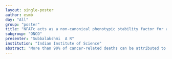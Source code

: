 ```yaml
---
layout: single-poster
author: esmb
day: "All"
group: "poster"
title: "NFATc acts as a non-canonical phenotypic stability factor for a hybrid epithelial/mesenchymal phenotype"
subgroup: "ONCO"
presenter: "Subbalakshmi  A R"
institution: "Indian Institute of Science"
abstract: "More than 90% of cancer-related deaths can be attributed to metastasis. Cells adapt to their changing environmental conditions and avoid therapy and immune response during metastasis by employing the phenotypic plasticity. Reversible transitions between epithelial and mesenchymal phenotypes - Epithelial-Mesenchymal Transition (EMT) and its reverse Mesenchymal-Epithelial Transition (MET) - form a key axis of phenotypic plasticity during metastasis and therapy resistance. Recent studies have shown that the cells undergoing EMT/MET can attain one or more hybrid epithelial/mesenchymal (E/M) phenotypes, the process of which is termed as partial EMT/MET. Cells in hybrid E/M phenotype(s) can be more aggressive than those in either epithelial or mesenchymal state. Thus, it is crucial to identify the factors and regulatory networks enabling such hybrid E/M phenotypes. Here, employing an integrated computational-experimental approach, we show that the transcription factor NFATc can inhibit the process of complete EMT, thus stabilizing the hybrid E/M phenotype. It increases the range of parameters enabling the existence of a hybrid E/M phenotype, thus behaving as a phenotypic stability factor (PSF). However, unlike previously identified PSFs, it does not increase the mean residence time of the cells in hybrid E/M phenotypes, as shown by stochastic simulations; rather it enables the co-existence of epithelial, mesenchymal and hybrid E/M phenotypes and transitions among them. Clinical data suggests the effect of NFATc on patient survival in a tissue-specific or context-dependent manner. Together, our results indicate that NFATc behaves as a non-canonical phenotypic stability factor for a hybrid E/M phenotype."
---
```

